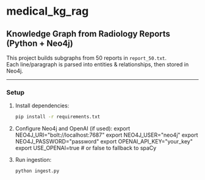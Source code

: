 # medical_kg_rag

## Knowledge Graph from Radiology Reports (Python + Neo4j)

This project builds subgraphs from 50 reports in `report_50.txt`.  
Each line/paragraph is parsed into entities & relationships, then stored in Neo4j.

---

### Setup

1. Install dependencies:
   ```bash
   pip install -r requirements.txt

2. Configure Neo4j and OpenAI (if used):
   export NEO4J_URI="bolt://localhost:7687"
   export NEO4J_USER="neo4j"
   export NEO4J_PASSWORD="password"
   export OPENAI_API_KEY="your_key"
   export USE_OPENAI=true   # or false to fallback to spaCy

3. Run ingestion:
   ```bash
   python ingest.py
